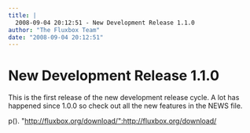 ```yaml
---
title: |
  2008-09-04 20:12:51 - New Development Release 1.1.0
author: "The Fluxbox Team"
date: "2008-09-04 20:12:51"
---
```


# New Development Release 1.1.0

This is the first release of the new development release cycle.
A lot has happened since 1.0.0 so check out all the new features in the NEWS
file.

p(). "http://fluxbox.org/download/":http://fluxbox.org/download/



